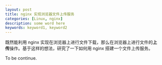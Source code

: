 ```yaml
---
layout: post
title: nginx 实现浏览器文件上传服务
categories: [Linux, nginx]
description: some word here
keywords: keyword1, keyword2
---
```


既然能利用 nginx 实现在浏览器上进行文件下载，那么在浏览器上进行文件的**上传**操作。基于这样的想法，研究了一下如何用 nginx 搭建一个文件上传服务。

To be continue.
